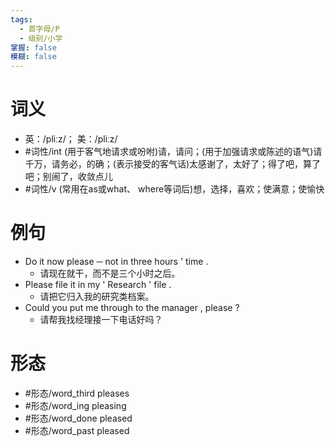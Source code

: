 ```yaml
---
tags:
  - 首字母/P
  - 级别/小学
掌握: false
模糊: false
---
```

# 词义
- 英：/pliːz/； 美：/pliːz/
- #词性/int  (用于客气地请求或吩咐)请，请问；(用于加强请求或陈述的语气)请千万，请务必，的确；(表示接受的客气话)太感谢了，太好了；得了吧，算了吧；别闹了，收敛点儿
- #词性/v  (常用在as或what、 where等词后)想，选择，喜欢；使满意；使愉快
# 例句
- Do it now please ─ not in three hours ' time .
	- 请现在就干，而不是三个小时之后。
- Please file it in my ' Research ' file .
	- 请把它归入我的研究类档案。
- Could you put me through to the manager , please ?
	- 请帮我找经理接一下电话好吗？
# 形态
- #形态/word_third pleases
- #形态/word_ing pleasing
- #形态/word_done pleased
- #形态/word_past pleased
